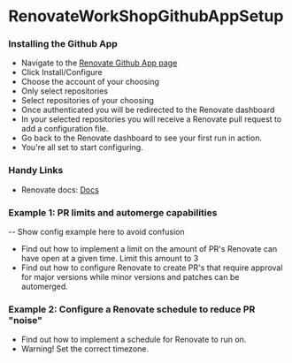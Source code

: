 # RenovateWorkShopGithubAppSetup

### Installing the Github App

- Navigate to the [Renovate Github App page](https://github.com/apps/renovate)
- Click Install/Configure
- Choose the account of your choosing
- Only select repositories
- Select repositories of your choosing
- Once authenticated you will be redirected to the Renovate dashboard
- In your selected repositories you will receive a Renovate pull request to add a configuration file.
- Go back to the Renovate dashboard to see your first run in action.
- You're all set to start configuring.


### Handy Links
- Renovate docs: [Docs](https://docs.renovatebot.com/configuration-options/)
### Example 1: PR limits and automerge capabilities
-- Show config example here to avoid confusion
- Find out how to implement a limit on the amount of PR's Renovate can have open at a given time. Limit this amount to 3
- Find out how to configure Renovate to create PR's that require approval for major versions while minor versions and patches can be automerged.

### Example 2: Configure a Renovate schedule to reduce PR "noise"
- Find out how to implement a schedule for Renovate to run on.
- Warning! Set the correct timezone.